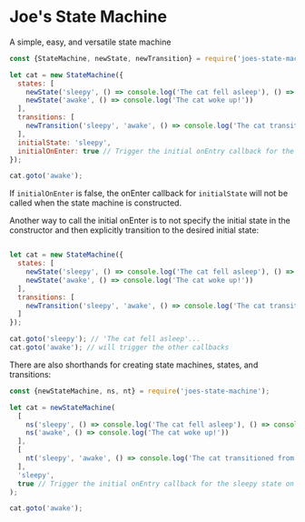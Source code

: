 # Joe's State Machine

A simple, easy, and versatile state machine

```javascript
const {StateMachine, newState, newTransition} = require('joes-state-machine');

let cat = new StateMachine({
  states: [
    newState('sleepy', () => console.log('The cat fell asleep'), () => console.log('The cat was no longer asleep!')),
    newState('awake', () => console.log('The cat woke up!'))
  ],
  transitions: [
    newTransition('sleepy', 'awake', () => console.log('The cat transitioned from asleep to awake'))
  ],
  initialState: 'sleepy',
  initialOnEnter: true // Trigger the initial onEntry callback for the sleepy state on object construction
});

cat.goto('awake');
```

If `initialOnEnter` is false, the onEnter callback for `initialState` will not be called when the state machine is constructed.

Another way to call the initial onEnter is to not specify the initial state in the constructor and then explicitly transition to the desired initial state:

```javascript

let cat = new StateMachine({
  states: [
    newState('sleepy', () => console.log('The cat fell asleep'), () => console.log('The cat was no longer asleep!')),
    newState('awake', () => console.log('The cat woke up!'))
  ],
  transitions: [
    newTransition('sleepy', 'awake', () => console.log('The cat transitioned from asleep to awake'))
  ]
});

cat.goto('sleepy'); // 'The cat fell asleep'...
cat.goto('awake'); // will trigger the other callbacks
```

There are also shorthands for creating state machines, states, and transitions:

```javascript
const {newStateMachine, ns, nt} = require('joes-state-machine');

let cat = newStateMachine(
  [
    ns('sleepy', () => console.log('The cat fell asleep'), () => console.log('The cat was no longer asleep!')),
    ns('awake', () => console.log('The cat woke up!'))
  ],
  [
    nt('sleepy', 'awake', () => console.log('The cat transitioned from asleep to awake'))
  ],
  'sleepy',
  true // Trigger the initial onEntry callback for the sleepy state on object construction
);

cat.goto('awake');
```

